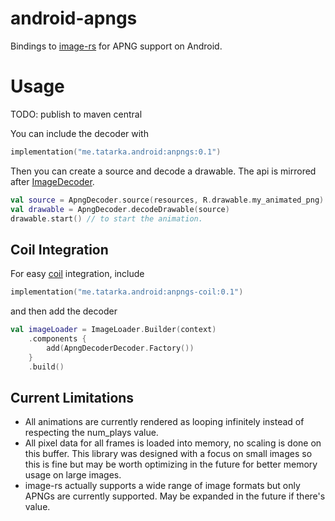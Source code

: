 # android-apngs

Bindings to [image-rs](https://github.com/image-rs/image) for APNG support on Android.

# Usage

TODO: publish to maven central

You can include the decoder with

```kotlin
implementation("me.tatarka.android:anpngs:0.1")
```

Then you can create a source and decode a drawable. The api is mirrored after
[ImageDecoder](https://developer.android.com/reference/android/graphics/ImageDecoder).

```kotlin
val source = ApngDecoder.source(resources, R.drawable.my_animated_png)
val drawable = ApngDecoder.decodeDrawable(source)
drawable.start() // to start the animation.
```

## Coil Integration

For easy [coil](https://coil-kt.github.io/coil/) integration, include

```kotlin
implementation("me.tatarka.android:anpngs-coil:0.1")
```

and then add the decoder

```kotlin
val imageLoader = ImageLoader.Builder(context)
    .components {
        add(ApngDecoderDecoder.Factory())
    }
    .build()
```

## Current Limitations

- All animations are currently rendered as looping infinitely instead of respecting the num_plays
  value.
- All pixel data for all frames is loaded into memory, no scaling is done on this buffer. This
  library was designed with a focus on small images so this is fine but may be worth optimizing in
  the future for better memory usage on large images.
- image-rs actually supports a wide range of image formats but only APNGs are currently supported.
  May be expanded in the future if there's value.